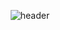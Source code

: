 <div align=center>

![header](https://capsule-render.vercel.app/api?type=waving&color=gradient&height=300&section=header&text=Leena's%20Github&fontSize=80)





<!---
Leena-GO/Leena-GO is a ✨ special ✨ repository because its `README.md` (this file) appears on your GitHub profile.
You can click the Preview link to take a look at your changes  .
--->
